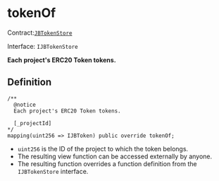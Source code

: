 # tokenOf

Contract:[`JBTokenStore`](../)​‌

Interface: `IJBTokenStore`

**Each project's ERC20 Token tokens.**

## Definition

```solidity
/** 
  @notice
  Each project's ERC20 Token tokens.

  [_projectId]
*/
mapping(uint256 => IJBToken) public override tokenOf;
```

* `uint256` is the ID of the project to which the token belongs.
* The resulting view function can be accessed externally by anyone. 
* The resulting function overrides a function definition from the `IJBTokenStore` interface.

